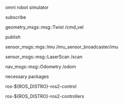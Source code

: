 omni robot simulator

subscribe

geometry_msgs::msg::Twist /cmd_vel


publish

sensor_msgs::mgs::Imu /imu_sensor_broadcaster/imu

sensor_msgs::msg::LaserScan /scan

nav_msgs::msg::Odometry /odom


necessary packages

ros-${ROS_DISTRO}-ros2-control

ros-${ROS_DISTRO}-ros2-controllers